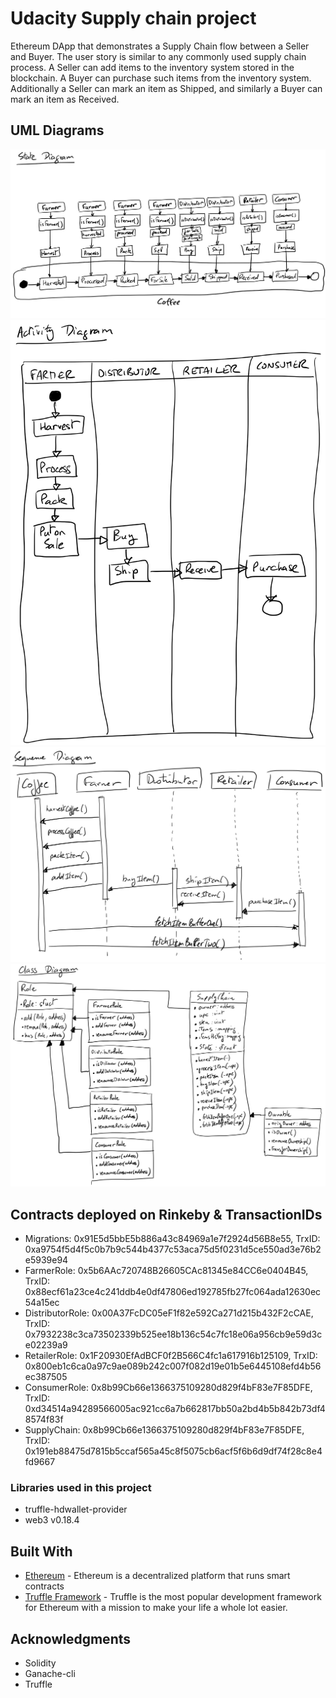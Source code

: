 # Udacity Supply chain project

Ethereum DApp that demonstrates a Supply Chain flow between a Seller and Buyer. The user story is similar to any commonly used supply chain process. A Seller can add items to the inventory system stored in the blockchain. A Buyer can purchase such items from the inventory system. Additionally a Seller can mark an item as Shipped, and similarly a Buyer can mark an item as Received.

## UML Diagrams

![State Diagram](uml/StateDiagram.jpg)
![Activity Diagram](uml/ActivityDiagram.jpg)
![Sequence Diagram](uml/SequenceDiagram.jpg)
![Class Diagram](uml/ClassDiagram.jpg)

## Contracts deployed on Rinkeby & TransactionIDs

* Migrations: 		0x91E5d5bbE5b886a43c84969a1e7f2924d56B8e55, TrxID: 0xa9754f5d4f5c0b7b9c544b4377c53aca75d5f0231d5ce550ad3e76b2e5939e94 
* FarmerRole: 		0x5b6AAc720748B26605CAc81345e84CC6e0404B45, TrxID: 0x88ecf61a23ce4c241ddb4e0df47806ed192785fb27fc064ada12630ec54a15ec
* DistributorRole: 	0x00A37FcDC05eF1f82e592Ca271d215b432F2cCAE, TrxID: 0x7932238c3ca73502339b525ee18b136c54c7fc18e06a956cb9e59d3ce02239a9
* RetailerRole: 	0x1F20930EfAdBCF0f2B566C4fc1a617916b125109, TrxID: 0x800eb1c6ca0a97c9ae089b242c007f082d19e01b5e6445108efd4b56ec387505
* ConsumerRole: 	0x8b99Cb66e1366375109280d829f4bF83e7F85DFE, TrxID: 0xd34514a94289566005ac921cc6a7b662817bb50a2bd4b5b842b73df48574f83f
* SupplyChain:		0x8b99Cb66e1366375109280d829f4bF83e7F85DFE, TrxID: 0x191eb88475d7815b5ccaf565a45c8f5075cb6acf5f6b6d9df74f28c8e4fd9667


### Libraries used in this project

* truffle-hdwallet-provider
* web3 v0.18.4 

## Built With

* [Ethereum](https://www.ethereum.org/) - Ethereum is a decentralized platform that runs smart contracts
* [Truffle Framework](http://truffleframework.com/) - Truffle is the most popular development framework for Ethereum with a mission to make your life a whole lot easier.

## Acknowledgments

* Solidity
* Ganache-cli
* Truffle
